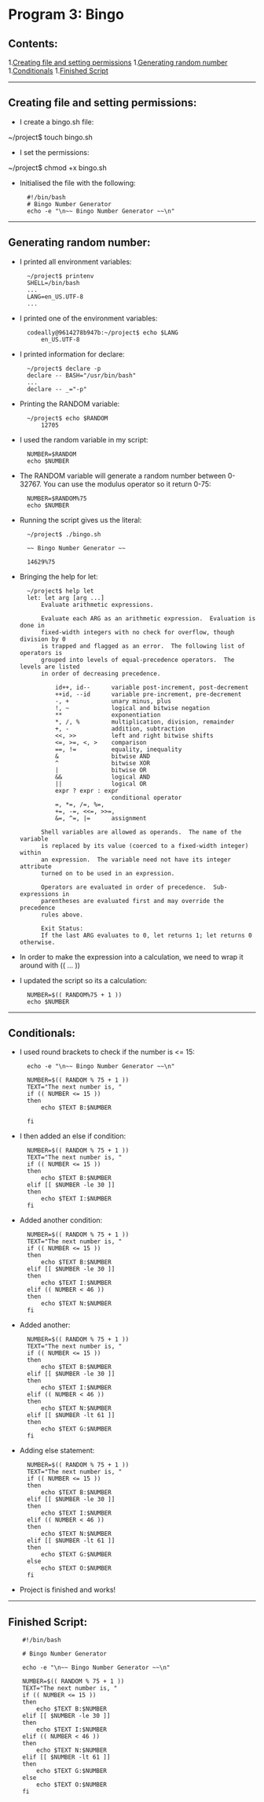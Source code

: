 # Program 3: Bingo

## Contents:

1.[Creating file and setting permissions](#creating-file-and-setting-permissions)
1.[Generating random number](#generating-random-number)
1.[Conditionals](#conditionals)
1.[Finished Script](#finished-script)

<hr>

## Creating file and setting permissions:

- I create a bingo.sh file:

~/project$ touch bingo.sh

- I set the permissions:

~/project$ chmod +x bingo.sh 

- Initialised the file with the following:

        #!/bin/bash
        # Bingo Number Generator
        echo -e "\n~~ Bingo Number Generator ~~\n"

<hr>

## Generating random number:

- I printed all environment variables:

        ~/project$ printenv
        SHELL=/bin/bash
        ...
        LANG=en_US.UTF-8
        ...
- I printed one of the environment variables:

        codeally@9614278b947b:~/project$ echo $LANG
            en_US.UTF-8

- I printed information for declare:

        ~/project$ declare -p
        declare -- BASH="/usr/bin/bash"
        ...
        declare -- _="-p"

- Printing the RANDOM variable:

        ~/project$ echo $RANDOM
            12705

- I used the random variable in my script:

        NUMBER=$RANDOM
        echo $NUMBER

- The RANDOM variable will generate a random number between 0-32767. You can use the modulus operator so it return 0-75:

        NUMBER=$RANDOM%75
        echo $NUMBER

- Running the script gives us the literal:

        ~/project$ ./bingo.sh 

        ~~ Bingo Number Generator ~~

        14629%75

- Bringing the help for let:

        ~/project$ help let
        let: let arg [arg ...]
            Evaluate arithmetic expressions.
            
            Evaluate each ARG as an arithmetic expression.  Evaluation is done in
            fixed-width integers with no check for overflow, though division by 0
            is trapped and flagged as an error.  The following list of operators is
            grouped into levels of equal-precedence operators.  The levels are listed
            in order of decreasing precedence.
            
                id++, id--      variable post-increment, post-decrement
                ++id, --id      variable pre-increment, pre-decrement
                -, +            unary minus, plus
                !, ~            logical and bitwise negation
                **              exponentiation
                *, /, %         multiplication, division, remainder
                +, -            addition, subtraction
                <<, >>          left and right bitwise shifts
                <=, >=, <, >    comparison
                ==, !=          equality, inequality
                &               bitwise AND
                ^               bitwise XOR
                |               bitwise OR
                &&              logical AND
                ||              logical OR
                expr ? expr : expr
                                conditional operator
                =, *=, /=, %=,
                +=, -=, <<=, >>=,
                &=, ^=, |=      assignment
            
            Shell variables are allowed as operands.  The name of the variable
            is replaced by its value (coerced to a fixed-width integer) within
            an expression.  The variable need not have its integer attribute
            turned on to be used in an expression.
            
            Operators are evaluated in order of precedence.  Sub-expressions in
            parentheses are evaluated first and may override the precedence
            rules above.
            
            Exit Status:
            If the last ARG evaluates to 0, let returns 1; let returns 0 otherwise.


- In order to make the expression into a calculation, we need to wrap it around with (( ... ))

- I updated the script so its a calculation:

        NUMBER=$(( RANDOM%75 + 1 ))
        echo $NUMBER

<hr>

##  Conditionals:

- I used round brackets to check if the number is <= 15:

        echo -e "\n~~ Bingo Number Generator ~~\n"

        NUMBER=$(( RANDOM % 75 + 1 ))
        TEXT="The next number is, "
        if (( NUMBER <= 15 ))
        then
            echo $TEXT B:$NUMBER

        fi

- I then added an else if condition:

        NUMBER=$(( RANDOM % 75 + 1 ))
        TEXT="The next number is, "
        if (( NUMBER <= 15 ))
        then
            echo $TEXT B:$NUMBER
        elif [[ $NUMBER -le 30 ]]
        then
            echo $TEXT I:$NUMBER
        fi

- Added another condition:

        NUMBER=$(( RANDOM % 75 + 1 ))
        TEXT="The next number is, "
        if (( NUMBER <= 15 ))
        then
            echo $TEXT B:$NUMBER
        elif [[ $NUMBER -le 30 ]]
        then
            echo $TEXT I:$NUMBER
        elif (( NUMBER < 46 ))
        then
            echo $TEXT N:$NUMBER
        fi

- Added another:

        NUMBER=$(( RANDOM % 75 + 1 ))
        TEXT="The next number is, "
        if (( NUMBER <= 15 ))
        then
            echo $TEXT B:$NUMBER
        elif [[ $NUMBER -le 30 ]]
        then
            echo $TEXT I:$NUMBER
        elif (( NUMBER < 46 ))
        then
            echo $TEXT N:$NUMBER
        elif [[ $NUMBER -lt 61 ]]
        then
            echo $TEXT G:$NUMBER
        fi

- Adding else statement:

        NUMBER=$(( RANDOM % 75 + 1 ))
        TEXT="The next number is, "
        if (( NUMBER <= 15 ))
        then
            echo $TEXT B:$NUMBER
        elif [[ $NUMBER -le 30 ]]
        then
            echo $TEXT I:$NUMBER
        elif (( NUMBER < 46 ))
        then
            echo $TEXT N:$NUMBER
        elif [[ $NUMBER -lt 61 ]]
        then
            echo $TEXT G:$NUMBER
        else 
            echo $TEXT O:$NUMBER
        fi

- Project is finished and works!

<hr>

## Finished Script:

        #!/bin/bash

        # Bingo Number Generator

        echo -e "\n~~ Bingo Number Generator ~~\n"

        NUMBER=$(( RANDOM % 75 + 1 ))
        TEXT="The next number is, "
        if (( NUMBER <= 15 ))
        then
            echo $TEXT B:$NUMBER
        elif [[ $NUMBER -le 30 ]]
        then
            echo $TEXT I:$NUMBER
        elif (( NUMBER < 46 ))
        then
            echo $TEXT N:$NUMBER
        elif [[ $NUMBER -lt 61 ]]
        then
            echo $TEXT G:$NUMBER
        else 
            echo $TEXT O:$NUMBER
        fi
